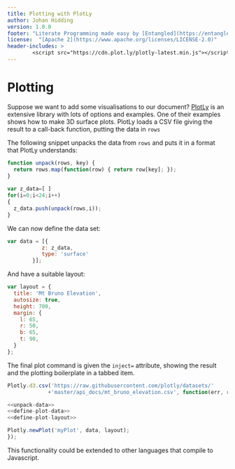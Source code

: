 ```yaml
---
title: Plotting with PlotLy
author: Johan Hidding
version: 1.0.0
footer: "Literate Programming made easy by [Entangled](https://entangled.github.io)!"
license:  "[Apache 2](https://www.apache.org/licenses/LICENSE-2.0)"
header-includes: >
        <script src="https://cdn.plot.ly/plotly-latest.min.js"></script>
---
```


# Plotting
Suppose we want to add some visualisations to our document? [PlotLy](https://plotly.com) is an extensive library with lots of options and examples. One of their examples shows how to make 3D surface plots. PlotLy loads a CSV file giving the result to a call-back function, putting the data in `rows`

The following snippet unpacks the data from `rows` and puts it in a format that PlotLy understands:

``` {.js #unpack-data}
function unpack(rows, key) {
  return rows.map(function(row) { return row[key]; });
}
  
var z_data=[ ]
for(i=0;i<24;i++)
{
  z_data.push(unpack(rows,i));
}
```

We can now define the data set:

``` {.js #define-plot-data}
var data = [{
           z: z_data,
           type: 'surface'
        }];
```

And have a suitable layout:

``` {.js #define-plot-layout}
var layout = {
  title: 'Mt Bruno Elevation',
  autosize: true,
  height: 700,
  margin: {
    l: 65,
    r: 50,
    b: 65,
    t: 90,
  }
};
```

The final plot command is given the `inject=` attribute, showing the result and the plotting boilerplate in a tabbed item.

``` {.js #myPlot inject=}
Plotly.d3.csv('https://raw.githubusercontent.com/plotly/datasets/'
             +'master/api_docs/mt_bruno_elevation.csv', function(err, rows){

<<unpack-data>>
<<define-plot-data>>
<<define-plot-layout>>

Plotly.newPlot('myPlot', data, layout);
});
```

This functionality could be extended to other languages that compile to Javascript.
